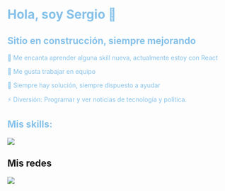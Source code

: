<div style="color: #85C1E9">
  <h1>Hola, soy Sergio 👋</h1>
  <h2>Sitio en construcción, siempre mejorando</h2>
<!--
 Falta:
    Añadir img adecuada en el cabecero.
    CSS?
    linkear linkedin
-->

  
  <p>🌱 Me encanta aprender alguna skill nueva, actualmente estoy con React</p>
  <p>👯 Me gusta trabajar en equipo</p>
  <p>🤔 Siempre hay solución, siempre dispuesto a ayudar</p>
  <p>⚡ Diversión: Programar y ver noticias de tecnología y política.</p>

  <h2>Mis skills:</h2>
    <img src="https://skillicons.dev/icons?i=html,css,js,react,jquery,php,java,mysql,vscode,vite,tailwind," />
</div>
  <h2>Mis redes</h2>
    <img src="https://skillicons.dev/icons?i=linkedin,github" />

